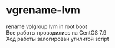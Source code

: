 # vgrename-lvm
rename volgroup lvm in root boot \
Все работы проводились на CentOS 7.9 \
Ход работы залогирован утилитой script 
